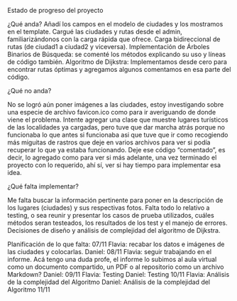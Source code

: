Estado de progreso del proyecto

¿Qué anda? 
 Añadí los  campos en el modelo de ciudades y los mostramos en el template.
Cargué las ciudades y rutas desde el admin, familiarizándonos con la carga rápida que ofrece. Carga bidireccional de rutas (de ciudad1 a ciudad2 y viceversa).
Implementación de Árboles Binarios de Búsqueda: se comenté los métodos explicando su uso y líneas de código también.
Algoritmo de Dijkstra: Implementamos desde cero para encontrar rutas óptimas y agregamos algunos comentamos en esa parte del código.

¿Qué no anda?

No se logró aún poner imágenes a las ciudades, estoy investigando sobre una especie de archivo favicon.ico como para ir averiguando de donde viene el problema.
Intente agregar una clase que muestre lugares turísticos de las localidades ya cargadas, pero tuve que dar marcha atrás porque no funcionaba lo que antes si funcionaba asi que tuve que ir como recogiendo más miguitas de rastros que deje en varios archivos para ver si podía recuperar lo que ya estaba funcionando. Deje ese código “comentado”, es decir,  lo agregado como para ver si más adelante, una vez terminado el proyecto con lo requerido, ahí sí, ver si hay tiempo para implementar esa idea. 

 ¿Qué falta implementar?

Me falta buscar la información pertinente para poner en la descripción de los lugares (ciudades) y sus respectivas fotos.
Falta todo lo relativo a testing, o sea reunir y presentar los casos de prueba utilizados, cuáles métodos seran testeados, los resultados de los test y el manejo de errores.
Decisiones de diseño y análisis de complejidad del algoritmo de Dijkstra.

Planificación de lo que falta:
07/11
Flavia: recabar los datos e imágenes de las ciudades y colocarlas.
Daniel:
08/11
Flavia: seguir trabajando en el informe. Acá tengo una duda profe, el informe lo subimos al aula virtual como un documento compartido, un PDF o al repositorio como un archivo Markdown?
Daniel:
09/11
Flavia: Testing
Daniel: Testing
10/11
Flavia: Análisis de la complejidad del Algoritmo
Daniel: Análisis de la complejidad del Algoritmo
11/11

